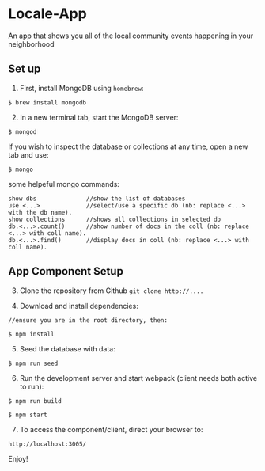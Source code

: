 # Locale-App
An app that shows you all of the local community events happening in your neighborhood

## Set up

1.  First, install MongoDB using `homebrew`:
```
$ brew install mongodb
```

2.  In a new terminal tab, start the MongoDB server:
```
$ mongod
```

If you wish to inspect the database or collections at any time, open a new tab and  use:
```
$ mongo

```

some helpeful mongo commands:
```
show dbs              //show the list of databases
use <...>             //select/use a specific db (nb: replace <...> with the db name).
show collections      //shows all collections in selected db
db.<...>.count()      //show number of docs in the coll (nb: replace <...> with coll name).
db.<...>.find()       //display docs in coll (nb: replace <...> with coll name).

```

## App Component Setup

3. Clone the repository from Github `git clone http://....` 

4. Download and install dependencies:
```
//ensure you are in the root directory, then:

$ npm install
```


5. Seed the database with data:
```
$ npm run seed

```

6. Run the development server and start webpack (client needs both active to run):

```
$ npm run build

$ npm start

```

7. To access the component/client, direct your browser to:
```
http://localhost:3005/
```

Enjoy!
